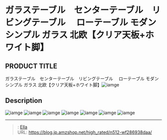 # ガラステーブル　センターテーブル　リビングテーブル　 ローテーブル モダン シンプル ガラス 北欧【クリア天板&#43;ホワイト脚】


## PRODUCT TITLE 

ガラステーブル　センターテーブル　リビングテーブル　 ローテーブル モダン シンプル ガラス 北欧【クリア天板&#43;ホワイト脚】![iamge](https://b2bfiles1.gigab2b.cn/image/wkseller/301/WF005151/20210804_5478c8c73069f137d1a3d4307344c3b8.jpg)

## Description











![iamge](https://b2bfiles1.gigab2b.cn/image/wkseller/301/WF005151/20200114_476ee7f90e3e14f43afd9e1055c4bed0.jpg)
![iamge](https://b2bfiles1.gigab2b.cn/image/wkseller/301/WF005151/20200114_4add7eca79a3121f603413c651acc1c6.jpg)
![iamge](https://b2bfiles1.gigab2b.cn/image/wkseller/301/WF005151/20200114_5d382c1c668086ccf89b4a4f72457bb0.jpg)
![iamge](https://b2bfiles1.gigab2b.cn/image/wkseller/301/WF005151/20200526_3ad11d6e29767a82def38ca06c2ac283.jpg)
![iamge](https://b2bfiles1.gigab2b.cn/image/wkseller/301/WF005151/20210804_0e2464d212a0087c8cee0f2c468a577e.jpg)
![iamge](https://b2bfiles1.gigab2b.cn/image/wkseller/301/WF005151/20210804_1112b2cf2996c63977982c5cf5368049.jpg)
![iamge](https://b2bfiles1.gigab2b.cn/image/wkseller/301/WF005151/20210804_1af748aa8a89f7f78711e5d64bbca04b.jpg)


---

> : [Ella](https://blog.jp.amzshop.net/)  
> URL: https://blog.jp.amzshop.net/high_rated/n512-wf286938daa/  

